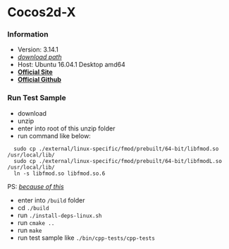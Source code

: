 # Cocos2d-X

### Information
+ Version: 3.14.1
+ [*download path*](http://www.cocos2d-x.org/filedown/cocos2d-x-3.14.1.zip)
+ Host: Ubuntu 16.04.1 Desktop amd64
+ [**Official Site**](http://cocos2d-x.org/)
+ [**Official Github**](https://github.com/cocos2d/cocos2d-x)

### Run Test Sample
+ download
+ unzip
+ enter into root of this unzip folder
+ run command like below:
```
  sudo cp ./external/linux-specific/fmod/prebuilt/64-bit/libfmod.so /usr/local/lib/
  sudo cp ./external/linux-specific/fmod/prebuilt/64-bit/libfmodL.so /usr/local/lib/
  ln -s libfmod.so libfmod.so.6
```
PS: [*because of this*](http://discuss.cocos2d-x.org/t/error-while-building-for-linux-libfmod-so-6/26553)

+ enter into `/build` folder
+ cd `./build`
+ run `./install-deps-linux.sh`
+ run `cmake ..`
+ run `make`
+ run test sample like `./bin/cpp-tests/cpp-tests`
